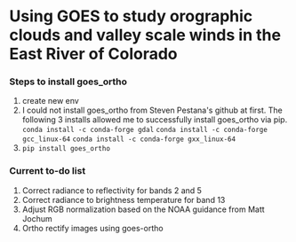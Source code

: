 # Using GOES to study orographic clouds and valley scale winds in the East River of Colorado

### Steps to install goes_ortho
1. create new env
2. I could not install goes_ortho from Steven Pestana's github at first. The following 3 installs allowed me to successfully install goes_ortho via pip.
`conda install -c conda-forge gdal`
`conda install -c conda-forge gcc_linux-64`
`conda install -c conda-forge gxx_linux-64`
3. `pip install goes_ortho`


### Current to-do list
1. Correct radiance to reflectivity for bands 2 and 5
2. Correct radiance to brightness temperature for band 13
3. Adjust RGB normalization based on the NOAA guidance from Matt Jochum
4. Ortho rectify images using goes-ortho